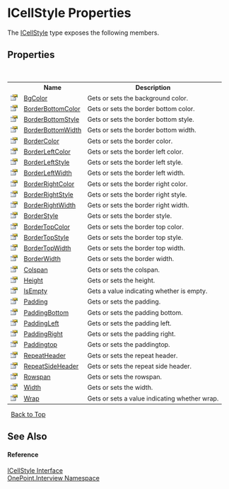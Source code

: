 # ICellStyle Properties
 

The <a href="T_OnePoint_Interview_ICellStyle">ICellStyle</a> type exposes the following members.


## Properties
&nbsp;<table><tr><th></th><th>Name</th><th>Description</th></tr><tr><td>![Public property](media/pubproperty.gif "Public property")</td><td><a href="P_OnePoint_Interview_ICellStyle_BgColor">BgColor</a></td><td>
Gets or sets the background color.</td></tr><tr><td>![Public property](media/pubproperty.gif "Public property")</td><td><a href="P_OnePoint_Interview_ICellStyle_BorderBottomColor">BorderBottomColor</a></td><td>
Gets or sets the border bottom color.</td></tr><tr><td>![Public property](media/pubproperty.gif "Public property")</td><td><a href="P_OnePoint_Interview_ICellStyle_BorderBottomStyle">BorderBottomStyle</a></td><td>
Gets or sets the border bottom style.</td></tr><tr><td>![Public property](media/pubproperty.gif "Public property")</td><td><a href="P_OnePoint_Interview_ICellStyle_BorderBottomWidth">BorderBottomWidth</a></td><td>
Gets or sets the border bottom width.</td></tr><tr><td>![Public property](media/pubproperty.gif "Public property")</td><td><a href="P_OnePoint_Interview_ICellStyle_BorderColor">BorderColor</a></td><td>
Gets or sets the border color.</td></tr><tr><td>![Public property](media/pubproperty.gif "Public property")</td><td><a href="P_OnePoint_Interview_ICellStyle_BorderLeftColor">BorderLeftColor</a></td><td>
Gets or sets the border left color.</td></tr><tr><td>![Public property](media/pubproperty.gif "Public property")</td><td><a href="P_OnePoint_Interview_ICellStyle_BorderLeftStyle">BorderLeftStyle</a></td><td>
Gets or sets the border left style.</td></tr><tr><td>![Public property](media/pubproperty.gif "Public property")</td><td><a href="P_OnePoint_Interview_ICellStyle_BorderLeftWidth">BorderLeftWidth</a></td><td>
Gets or sets the border left width.</td></tr><tr><td>![Public property](media/pubproperty.gif "Public property")</td><td><a href="P_OnePoint_Interview_ICellStyle_BorderRightColor">BorderRightColor</a></td><td>
Gets or sets the border right color.</td></tr><tr><td>![Public property](media/pubproperty.gif "Public property")</td><td><a href="P_OnePoint_Interview_ICellStyle_BorderRightStyle">BorderRightStyle</a></td><td>
Gets or sets the border right style.</td></tr><tr><td>![Public property](media/pubproperty.gif "Public property")</td><td><a href="P_OnePoint_Interview_ICellStyle_BorderRightWidth">BorderRightWidth</a></td><td>
Gets or sets the border right width.</td></tr><tr><td>![Public property](media/pubproperty.gif "Public property")</td><td><a href="P_OnePoint_Interview_ICellStyle_BorderStyle">BorderStyle</a></td><td>
Gets or sets the border style.</td></tr><tr><td>![Public property](media/pubproperty.gif "Public property")</td><td><a href="P_OnePoint_Interview_ICellStyle_BorderTopColor">BorderTopColor</a></td><td>
Gets or sets the border top color.</td></tr><tr><td>![Public property](media/pubproperty.gif "Public property")</td><td><a href="P_OnePoint_Interview_ICellStyle_BorderTopStyle">BorderTopStyle</a></td><td>
Gets or sets the border top style.</td></tr><tr><td>![Public property](media/pubproperty.gif "Public property")</td><td><a href="P_OnePoint_Interview_ICellStyle_BorderTopWidth">BorderTopWidth</a></td><td>
Gets or sets the border top width.</td></tr><tr><td>![Public property](media/pubproperty.gif "Public property")</td><td><a href="P_OnePoint_Interview_ICellStyle_BorderWidth">BorderWidth</a></td><td>
Gets or sets the border width.</td></tr><tr><td>![Public property](media/pubproperty.gif "Public property")</td><td><a href="P_OnePoint_Interview_ICellStyle_Colspan">Colspan</a></td><td>
Gets or sets the colspan.</td></tr><tr><td>![Public property](media/pubproperty.gif "Public property")</td><td><a href="P_OnePoint_Interview_ICellStyle_Height">Height</a></td><td>
Gets or sets the height.</td></tr><tr><td>![Public property](media/pubproperty.gif "Public property")</td><td><a href="P_OnePoint_Interview_ICellStyle_IsEmpty">IsEmpty</a></td><td>
Gets a value indicating whether is empty.</td></tr><tr><td>![Public property](media/pubproperty.gif "Public property")</td><td><a href="P_OnePoint_Interview_ICellStyle_Padding">Padding</a></td><td>
Gets or sets the padding.</td></tr><tr><td>![Public property](media/pubproperty.gif "Public property")</td><td><a href="P_OnePoint_Interview_ICellStyle_PaddingBottom">PaddingBottom</a></td><td>
Gets or sets the padding bottom.</td></tr><tr><td>![Public property](media/pubproperty.gif "Public property")</td><td><a href="P_OnePoint_Interview_ICellStyle_PaddingLeft">PaddingLeft</a></td><td>
Gets or sets the padding left.</td></tr><tr><td>![Public property](media/pubproperty.gif "Public property")</td><td><a href="P_OnePoint_Interview_ICellStyle_PaddingRight">PaddingRight</a></td><td>
Gets or sets the padding right.</td></tr><tr><td>![Public property](media/pubproperty.gif "Public property")</td><td><a href="P_OnePoint_Interview_ICellStyle_Paddingtop">Paddingtop</a></td><td>
Gets or sets the paddingtop.</td></tr><tr><td>![Public property](media/pubproperty.gif "Public property")</td><td><a href="P_OnePoint_Interview_ICellStyle_RepeatHeader">RepeatHeader</a></td><td>
Gets or sets the repeat header.</td></tr><tr><td>![Public property](media/pubproperty.gif "Public property")</td><td><a href="P_OnePoint_Interview_ICellStyle_RepeatSideHeader">RepeatSideHeader</a></td><td>
Gets or sets the repeat side header.</td></tr><tr><td>![Public property](media/pubproperty.gif "Public property")</td><td><a href="P_OnePoint_Interview_ICellStyle_Rowspan">Rowspan</a></td><td>
Gets or sets the rowspan.</td></tr><tr><td>![Public property](media/pubproperty.gif "Public property")</td><td><a href="P_OnePoint_Interview_ICellStyle_Width">Width</a></td><td>
Gets or sets the width.</td></tr><tr><td>![Public property](media/pubproperty.gif "Public property")</td><td><a href="P_OnePoint_Interview_ICellStyle_Wrap">Wrap</a></td><td>
Gets or sets a value indicating whether wrap.</td></tr></table>&nbsp;
<a href="#icellstyle-properties">Back to Top</a>

## See Also


#### Reference
<a href="T_OnePoint_Interview_ICellStyle">ICellStyle Interface</a><br /><a href="N_OnePoint_Interview">OnePoint.Interview Namespace</a><br />